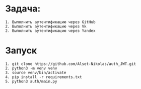 # Задача:
    1. Выполнить аутентификацию через GitHub
    2. Выполнить аутентификацию через Vk
    2. Выполнить аутентификацию через Yandex

# Запуск
    1. git clone https://github.com/Alset-Nikolas/auth_JWT.git
    2. python3 -m venv venv
    3. source venv/bin/activate
    4. pip install -r requirements.txt
    5. python3 auth/main.py

